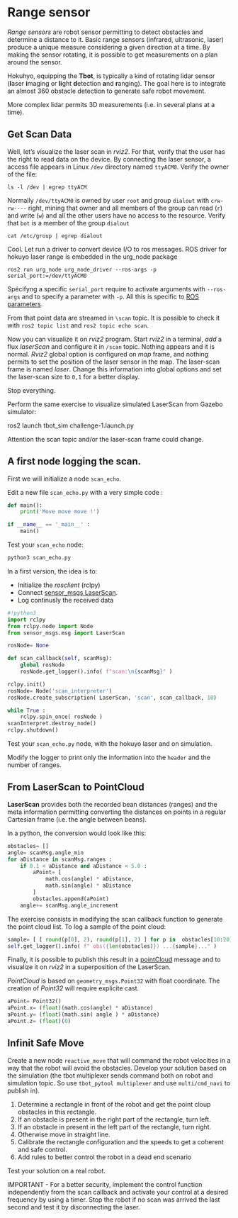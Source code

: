 # Range sensor

*Range sensors* are robot sensor permitting to detect obstacles and determine a distance to it.
Basic range sensors (infrared, ultrasonic, laser) produce a unique measure considering a given direction at a time.
By making the sensor rotating, it is possible to get measurements on a plan around the sensor.

Hokuhyo, equipping the **Tbot**, is typically a kind of rotating lidar sensor (**l**aser **i**maging or **li**ght **d**etection **a**nd **r**anging).
The goal here is to integrate an almost 360 obstacle detection to generate safe robot movement.

More complex lidar permits 3D measurements (i.e. in several plans at a time).


## Get Scan Data

Well, let’s visualize the laser scan in _rviz2_.
For that, verify that the user has the right to read data on the device.
By connecting the laser sensor, a access file appears in Linux `/dev` directory named `ttyACM0`.
Verify the owner of the file:

```console
ls -l /dev | egrep ttyACM
```

Normally `/dev/ttyACM0` is owned by user `root` and group `dialout` with `crw-rw----` right, mining that owner and all members of the group can read (`r`) and write (`w`) and all the other users have no access to the resource.
Verify that `bot` is a member of the group `dialout`

```console
cat /etc/group | egrep dialout 
```

Cool.
Let run a driver to convert device I/O to ros messages.
ROS driver for hokuyo laser range is embedded in the urg_node package 

```console
ros2 run urg_node urg_node_driver --ros-args -p serial_port:=/dev/ttyACM0
```

Spécifyng a specific `serial_port` require to activate arguments with `--ros-args` and to specify a parameter with `-p`. 
All this is specific to [ROS parameters](https://docs.ros.org/en/iron/Concepts/Basic/About-Parameters.html).

From that point data are streamed in `\scan` topic.
It is possible to check it with `ros2 topic list` and `ros2 topic echo scan`.

Now you can visualize it on _rviz2_ program.
Start _rviz2_ in a terminal, _add_ a flux _laserScan_ and configure it in `/scan` topic.
Nothing appears and it is normal.
_Rviz2_ global option is configured on _map_ frame, and nothing permits to set the position of the laser sensor in the map.
The laser-scan frame is named _laser_.
Change this information into global options and set the laser-scan size to `0,1` for a better display.

Stop everything.

Perform the same exercise to visualize simulated LaserScan from Gazebo simulator:

ros2 launch tbot_sim challenge-1.launch.py

Attention the scan topic and/or the laser-scan frame could change.


## A first node logging the scan.

First we will initialize a node `scan_echo`.

Edit a new file `scan_echo.py` with a very simple code :

```python
def main():
    print('Move move move !')

if __name__ == '_main__' :
    main()
```

Test your `scan_echo` node:

```python
python3 scan_echo.py
```

In a first version, the idea is to:

- Initialize the _rosclient_ (rclpy)
- Connect [sensor_msgs LaserScan](https://docs.ros2.org/iron/api/sensor_msgs/msg/LaserScan.html).
- Log continusly the received data

```python
#!python3
import rclpy
from rclpy.node import Node
from sensor_msgs.msg import LaserScan

rosNode= None

def scan_callback(self, scanMsg):
    global rosNode
    rosNode.get_logger().info( f"scan:\n{scanMsg}" )

rclpy.init()
rosNode= Node('scan_interpreter')
rosNode.create_subscription( LaserScan, 'scan', scan_callback, 10)

while True :
    rclpy.spin_once( rosNode )
scanInterpret.destroy_node()
rclpy.shutdown()
```


Test your `scan_echo.py` node, with the hokuyo laser and on simulation.

Modify the logger to print only the information into the `header` and the number of ranges.


## From LaserScan to PointCloud

**LaserScan** provides both the recorded bean distances (ranges) and the meta information permitting converting the distances on points in a regular Cartesian frame (i.e. the angle between beans).

In a python, the conversion would look like this:

```python
obstacles= []
angle= scanMsg.angle_min
for aDistance in scanMsg.ranges :
    if 0.1 < aDistance and aDistance < 5.0 :
        aPoint= [
            math.cos(angle) * aDistance,
            math.sin(angle) * aDistance
        ]
        obstacles.append(aPoint)
    angle+= scanMsg.angle_increment
```

The exercise consists in modifying the scan callback function to generate the point cloud list.
To log a sample of the point cloud:

```python
sample= [ [ round(p[0], 2), round(p[1], 2) ] for p in  obstacles[10:20] ]
self.get_logger().info( f" obs({len(obstacles)}) ...{sample}..." )
```

Finally, it is possible to publish this result in a [pointCloud](https://docs.ros2.org/iron/api/sensor_msgs/msg/PointCloud.html) message and to visualize it on _rviz2_ in a superposition of the LaserScan.

_PointCloud_ is based on `geometry_msgs.Point32` with float coordinate.
The creation of _Point32_ will require explicite cast.

```python
aPoint= Point32()
aPoint.x= (float)(math.cos(angle) * aDistance)
aPoint.y= (float)(math.sin( angle ) * aDistance)
aPoint.z= (float)(0)
```

## Infinit Safe Move

Create a new node `reactive_move` that will command the robot velocities in a way that the robot will avoid the obstacles.
Develop your solution based on the simulation (the tbot multiplexer sends command both on robot and simulation topic. So use `tbot_pytool multiplexer` and use `multi/cmd_navi` to publish in).

1. Determine a rectangle in front of the robot and get the point cloup obstacles in this rectangle.
2. If an obstacle is present in the right part of the rectangle, turn left.
3. If an obstacle in present in the left part of the rectangle, turn right.
4. Otherwise move in straight line.
5. Calibrate the rectangle configuration and the speeds to get a coherent and safe control.
6. Add rules to better control the robot in a dead end scenario

Test your solution on a real robot.

IMPORTANT - For a better security, implement the control function independently from the scan callback and activate your control at a desired frequency by using a timer.
Stop the robot if no scan was arrived the last second and test it by disconnecting the laser.
